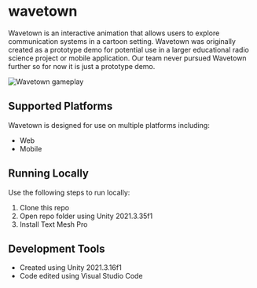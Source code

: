 # wavetown
Wavetown is an interactive animation that allows users to explore communication systems in a cartoon setting. Wavetown was originally created as a prototype demo for potential use in a larger educational radio science project or mobile application. Our team never pursued Wavetown further so for now it is just a prototype demo.

![Wavetown gameplay](https://github.com/mklewandowski/wavetown/blob/main/wavetown.gif?raw=true)

## Supported Platforms
Wavetown is designed for use on multiple platforms including:
- Web
- Mobile

## Running Locally
Use the following steps to run locally:
1. Clone this repo
2. Open repo folder using Unity 2021.3.35f1
3. Install Text Mesh Pro

## Development Tools
- Created using Unity 2021.3.16f1
- Code edited using Visual Studio Code
